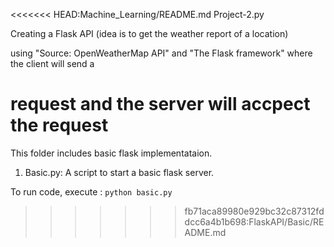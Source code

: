 <<<<<<< HEAD:Machine_Learning/README.md
Project-2.py

Creating a Flask API (idea is to get the weather report of a location) 

using "Source: OpenWeatherMap API" and "The Flask framework" where the client will send a 

request and the server will accpect the request 
=======
This folder includes basic flask implementataion.

1. Basic.py: A script to start a basic flask server. 

To run code, execute : `python basic.py`
>>>>>>> fb71aca89980e929bc32c87312fddcc6a4b1b698:FlaskAPI/Basic/README.md

